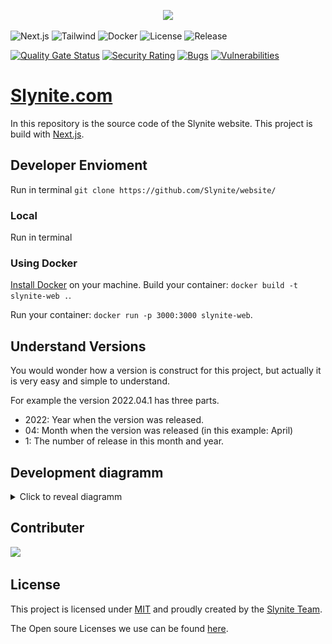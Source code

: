 <p align="center">
    <img src="./slynite-logo.png">
</p>

![Next.js](https://img.shields.io/badge/Next.js-131313?style=for-the-badge&logo=next.js&logoColor=white)
![Tailwind](https://img.shields.io/badge/Tailwindcss-131313?style=for-the-badge&logo=Tailwindcss&logoColor=white)
![Docker](https://img.shields.io/badge/Docker-131313?style=for-the-badge&logo=Docker&logoColor=white)
![License](https://img.shields.io/github/license/Slynite/website?style=for-the-badge&color=131313&logo=license&logoColor=white)
![Release](https://img.shields.io/github/v/release/Slynite/website?style=for-the-badge&color=131313&logo=license&logoColor=white)

[![Quality Gate Status](https://sonarcloud.io/api/project_badges/measure?project=Slynite_website&metric=alert_status)](https://sonarcloud.io/summary/new_code?id=Slynite_website)
[![Security Rating](https://sonarcloud.io/api/project_badges/measure?project=Slynite_website&metric=security_rating)](https://sonarcloud.io/summary/new_code?id=Slynite_website)
[![Bugs](https://sonarcloud.io/api/project_badges/measure?project=Slynite_website&metric=bugs)](https://sonarcloud.io/summary/new_code?id=Slynite_website)
[![Vulnerabilities](https://sonarcloud.io/api/project_badges/measure?project=Slynite_website&metric=vulnerabilities)](https://sonarcloud.io/summary/new_code?id=Slynite_website)

# [Slynite.com](https://slynite.com)
In this repository is the source code of the Slynite website. This project is build with [Next.js](https://nextjs.org/).

## Developer Envioment
Run in terminal `git clone https://github.com/Slynite/website/`

### Local
Run in terminal

### Using Docker
[Install Docker]() on your machine.
Build your container: `docker build -t slynite-web .`.

Run your container: `docker run -p 3000:3000 slynite-web`.


## Understand Versions
You would wonder how a version is construct for this project, but actually it is very easy and simple to understand.

For example the version 2022.04.1 has three parts.
- 2022: Year when the version was released.
- 04: Month when the version was released (in this example: April)
- 1: The number of release in this month and year.

## Development diagramm

<details><summary>Click to reveal diagramm</summary>
  <img src = "./development-circle.drawio.png"/>
</details>


## Contributer
<a href = "https://github.com/slynite/website/graphs/contributors">
  <img src = "https://contrib.rocks/image?repo=slynite/website"/>
</a>

## License
This project is licensed under [MIT](./LICENSE) and proudly created by the [Slynite Team](https://slynite.com/team).

The Open soure Licenses we use can be found [here](https://slynite.com/legal/licenses).
